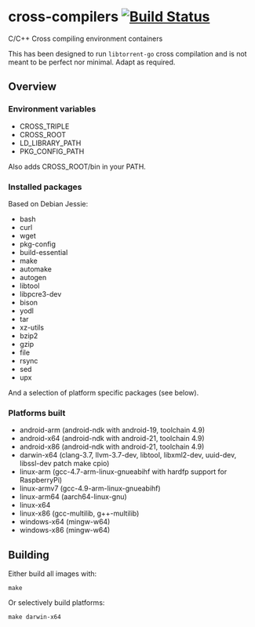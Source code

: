 cross-compilers [![Build Status](https://travis-ci.org/coreos/cross-compiler.svg?branch=master)](https://travis-ci.org/coreos/cross-compiler)
===============

C/C++ Cross compiling environment containers

This has been designed to run `libtorrent-go` cross compilation and is not meant to be perfect nor minimal. Adapt as required.

## Overview

### Environment variables

- CROSS_TRIPLE
- CROSS_ROOT
- LD_LIBRARY_PATH
- PKG_CONFIG_PATH

Also adds CROSS_ROOT/bin in your PATH.

### Installed packages

Based on Debian Jessie:
- bash
- curl
- wget
- pkg-config
- build-essential
- make
- automake
- autogen
- libtool
- libpcre3-dev
- bison
- yodl
- tar
- xz-utils
- bzip2
- gzip
- file
- rsync
- sed
- upx

And a selection of platform specific packages (see below).

### Platforms built

- android-arm (android-ndk with android-19, toolchain 4.9)
- android-x64 (android-ndk with android-21, toolchain 4.9)
- android-x86 (android-ndk with android-21, toolchain 4.9)
- darwin-x64 (clang-3.7, llvm-3.7-dev, libtool, libxml2-dev, uuid-dev, libssl-dev patch make cpio)
- linux-arm (gcc-4.7-arm-linux-gnueabihf with hardfp support for RaspberryPi)
- linux-armv7 (gcc-4.9-arm-linux-gnueabihf)
- linux-arm64 (aarch64-linux-gnu)
- linux-x64
- linux-x86 (gcc-multilib, g++-multilib)
- windows-x64 (mingw-w64)
- windows-x86 (mingw-w64)

## Building

Either build all images with:

    make

Or selectively build platforms:

    make darwin-x64
